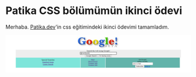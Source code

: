 # Patika CSS bölümümün ikinci ödevi

Merhaba. [Patika.dev](https://www.patika.dev/tr)'in css eğitimindeki ikinci ödevimi tamamladım.

<img src="img/google-1998.jpg" alt="GOOGLE">
